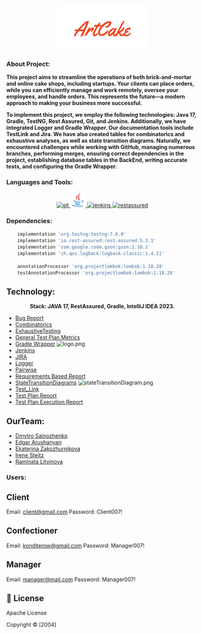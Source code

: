 <h4 align="center">
  <img alt="logo" src="src/test/resources/git/logo.png">
</h4>
<strong>
<h3 align="left">About Project:</h3>
This project aims to streamline the operations of both brick-and-mortar and online cake shops, including startups. Your clients can place orders, while you can efficiently manage and work remotely, oversee your employees, and handle orders. This represents the future—a modern approach to making your business more successful.

To implement this project, we employ the following technologies: Java 17, Gradle, TestNG, Rest Assured, Git, and Jenkins. Additionally, we have integrated Logger and Gradle Wrapper. Our documentation tools include TestLink and Jira. We have also created tables for combinatorics and exhaustive analyses, as well as state transition diagrams. Naturally, we encountered challenges while working with GitHub, managing numerous branches, performing merges, ensuring correct dependencies in the project, establishing database tables in the BackEnd, writing accurate tests, and configuring the Gradle Wrapper.
</strong>

<h3 align="left">Languages and Tools:</h3>
<div align="center">
    <a href="https://git-scm.com/" target="_blank" rel="noreferrer">
        <img src="https://www.vectorlogo.zone/logos/git-scm/git-scm-icon.svg" alt="git" width="40" height="40"/>
    </a>
    <a href="https://www.java.com" target="_blank" rel="noreferrer">
        <img src="https://raw.githubusercontent.com/devicons/devicon/master/icons/java/java-original.svg" alt="java" width="40" height="40"/>
    </a>
    <a href="https://www.jenkins.io" target="_blank" rel="noreferrer">
        <img src="https://www.vectorlogo.zone/logos/jenkins/jenkins-icon.svg" alt="jenkins" width="40" height="40"/>
    </a>
    <a href="https://rest-assured.io/" target="_blank" rel="noreferrer">
        <img src="https://rest-assured.io/img/logo-transparent.png" alt="restassured" width="40" height="40"/>
    </a>
</div>

### Dependencies:

```gradle
    implementation 'org.testng:testng:7.8.0'
    implementation 'io.rest-assured:rest-assured:5.3.1'
    implementation 'com.google.code.gson:gson:2.10.1'
    implementation 'ch.qos.logback:logback-classic:1.4.11'

    annotationProcessor 'org.projectlombok:lombok:1.18.28'
    testAnnotationProcessor 'org.projectlombok:lombok:1.18.28'
``` 

## Technology:
<div align="center">
    <b style="strong">Stack: JAVA 17, RestAssured, Gradle, IntelliJ IDEA 2023.</b>
</div>

* [Bug Report](https://drive.google.com/file/d/1lGPW8iyS4zUpa70Hw-4em2RsYXvpv1Mi/view?usp=sharing)
* [Combinatorics](https://docs.google.com/spreadsheets/d/1zQ0h7WvOutvFR0TaTQO4spvBDTTDVvL-/edit?usp=sharing&ouid=108218146103269297215&rtpof=true&sd=true)
* [ExhaustiveTesting](https://docs.google.com/spreadsheets/d/1PtDNVdbnNxmiD69ewNuRi4A8x2tJqN62/edit?usp=sharing&ouid=108218146103269297215&rtpof=true&sd=true)
* [General Test Plan Metrics](https://drive.google.com/file/d/1l5gXy35zWAKsr7RjzLtw9ZZZeCBFfChg/view?usp=sharing)
* [Gradle Wrapper](https://drive.google.com/drive/folders/10U0wDVkZdf_AqSzBhklEzfcTtJtBdhlq?usp=sharing)
    ![logo.png](https://github.com/OlegKarimov/ArtCake_QA/blob/features/G4-138-Readme/src/test/resources/git/test%20coverage.png)
* [Jenkins](https://drive.google.com/drive/folders/1Get40_tXR1Wmo7HLJSCK34BudPxlEzGN?usp=sharing)
* [JIRA](https://ait-learn.atlassian.net/jira/software/projects/G4/boards/17)
* [Logger](https://drive.google.com/file/d/1GUH7oS-nrXQEUSlXimil_jF8ypImt6I3/view?usp=sharing)
* [Pairwise](https://docs.google.com/spreadsheets/d/1zQ0h7WvOutvFR0TaTQO4spvBDTTDVvL-/edit#gid=1885963630)
* [Requirements Based Report](https://drive.google.com/file/d/1FZiN9wOGxqk_U9-wMzZmyjYtgNmR2bC8/view?usp=sharing)
* [StateTransitionDiagrams](https://drive.google.com/file/d/1jCZeOHxK_pK9AB5j_re0mh_bIjYfGGzv/view)
![stateTransitionDiagram.png](https://github.com/OlegKarimov/ArtCake_QA/blob/features/G4-138-Readme/src/test/resources/git/stateTransitionDiagram.png)
* [Test_Link](https://drive.google.com/file/d/1mUzNpV2f6yLdXY6hz_AaR4SRDU4aG2Ck/view?usp=sharing)
* [Test Plan Report](https://drive.google.com/file/d/1srbKHofVE97yTG6mZHDZ7fMvi9I4k_5I/view?usp=sharing)
* [Test Plan Execution Report](https://drive.google.com/file/d/1LnPq4JpGQjOs89F_q_WbvYf-wNmiAe4L/view?usp=sharing)


## OurTeam:
* [Dmytro Sainozhenko](https://github.com/Sainozhenko)
* [Edgar Arushanyan](https://github.com/Edgar-Arushanyan)
* [Ekaterina Zakozhurnikova](https://github.com/ezakozhurnikova)
* [Irene Steitz](https://github.com/Main77x)
* [Raminata Litvinova](https://github.com/Raminata)



### Users:
## Client
Email: client@gmail.com
Password: Client007!

## Confectioner
Email: konditerow@gmail.com
Password: Manager007!

## Manager
Email: manager@mail.com
Password: Manager007!
## 📝 License

Apache License

Copyright © [2004]<br />
